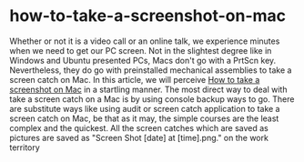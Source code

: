 # how-to-take-a-screenshot-on-mac
Whether or not it is a video call or an online talk, we experience minutes when we need to get our PC screen. Not in the slightest degree like in Windows and Ubuntu presented PCs, Macs don't go with a PrtScn key. Nevertheless, they do go with preinstalled mechanical assemblies to take a screen catch on Mac. In this article, we will perceive [How to take a screenshot on Mac](https://productglimpse.com/how-to-take-a-screenshot-on-mac/) in a startling manner.   The most direct way to deal with take a screen catch on a Mac is by using console backup ways to go. There are substitute ways like using audit or screen catch application to take a screen catch on Mac, be that as it may, the simple courses are the least complex and the quickest. All the screen catches which are saved as pictures are saved as "Screen Shot [date] at [time].png." on the work territory
